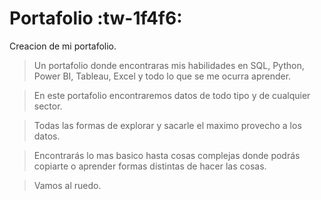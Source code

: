 # Portafolio :tw-1f4f6:
Creacion de mi portafolio.

> Un portafolio donde encontraras mis habilidades en SQL, Python, Power BI, Tableau, Excel y todo lo que se me ocurra aprender.

> En este portafolio encontraremos datos de todo tipo y de cualquier sector.

> Todas las formas de explorar y sacarle el maximo provecho a los datos.

>Encontrarás lo mas basico hasta cosas complejas donde podrás copiarte o aprender formas distintas de hacer las cosas.

> Vamos al ruedo.
